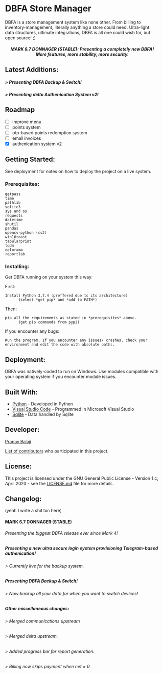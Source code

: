 # DBFA Store Manager

DBFA is a store management system like none other. From billing to inventory-management, literally anything a store could need. Ultra-light data structures, ultimate integrations, DBFA is all one could wish for, but open source! ;)


<h5 align="center">MARK 6.7 DONNAGER (STABLE): Presenting a completely new DBFA! More features, more stability, more security.</h5>

## Latest Additions:
<h5>> Presenting DBFA Backup & Switch!</h5>
<h5>> Presenting delta Authenication System v2!</h5>

## Roadmap
- [ ] improve menu
- [ ] points system
- [ ] otp-based points redemption system
- [ ] email invoices
- [x] authenication system v2 

## Getting Started:

See deployment for notes on how to deploy the project on a live system.

### Prerequisites:

```
getpass
time
pathlib
sqlite3
sys and os
requests
datetime
shutil
pandas
opencv-python (cv2)
win10toast
tabularprint
tqdm
colorama
reportlab
```

### Installing:

Get DBFA running on your system this way:

First:
```
Install Python 3.7.4 (preffered due to its architecture)
      (select *get pip* and *add to PATH*)
```

Then:
```
pip all the requirements as stated in *prerequisites* above.
      (get pip commands from pypi)
```

If you encounter any bugs:
```
Run the program. If you encounter any issues/ crashes, check your environment and edit the code with absolute paths.
```

## Deployment:

DBFA was natively-coded to run on Windows. Use modules compatible with your operating system if you encounter module issues.


## Built With:

* [Python](https://www.python.org/) - Developed in Python
* [Visual Studio Code](https://code.visualstudio.com/) - Programmed in Microsoft Visual Studio
* [Sqlite](https://www.sqlite.org/index.html) - Data handled by Sqlite


## Developer:

<p><a href="https://t.me/DeltaOneAlpha">Pranav Balaji</p>

List of [contributors](https://github.com/deltaonealpha/DBFA/contributors) who participated in this project.

## License:

This project is licensed under the GNU General Public License - Version 1.c, April 2020 - see the [LICENSE.md](LICENSE.md) file for more details.

## Changelog:
(yeah I write a shit ton here)


<h4>MARK 6.7 DONNAGER (STABLE)</h4>
<h6>Presenting the biggest DBFA release ever since Mark 4!</h6>
<h6>    </h6>
<h6>    </h6>
<h5>Presenting a new ultra secure login system provisioning Telegram-based authenication!</h5>
<h6>    > Currently live for the backup system.</h6>
<h6>    </h6>
<h5>Presenting DBFA Backup & Switch!</h5>
<h6>    > Now backup all your data for when you want to switch devices!</h6>
<h6>    </h6>
<h5>Other miscellaneous changes: </h5>
<h6>    > Merged communications upstream </h6>
<h6>    > Merged delta upstream.</h6>
<h6>    > Added progress bar for report generation.</h6>
<h6>    > Billing now skips payment when net = 0.</h6>
<h4> </h4>

